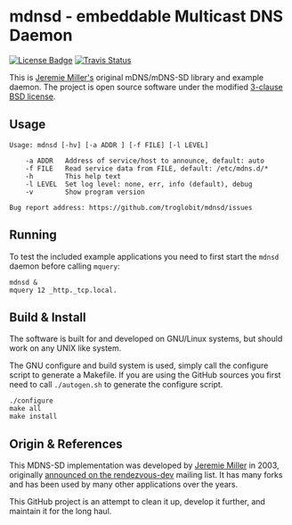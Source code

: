 mdnsd - embeddable Multicast DNS Daemon
=======================================
[![License Badge][]][License] [![Travis Status][]][Travis]

This is [Jeremie Miller's][jeremie] original mDNS/mDNS-SD library and
example daemon.  The project is open source software under the modified
[3-clause BSD license][License].


Usage
-----

    Usage: mdnsd [-hv] [-a ADDR ] [-f FILE] [-l LEVEL]
    
        -a ADDR   Address of service/host to announce, default: auto
        -f FILE   Read service data from FILE, default: /etc/mdns.d/*
        -h        This help text
        -l LEVEL  Set log level: none, err, info (default), debug
        -v        Show program version
    
    Bug report address: https://github.com/troglobit/mdnsd/issues


Running
-------

To test the included example applications you need to first start the
`mdnsd` daemon before calling `mquery`:

    mdnsd &
    mquery 12 _http._tcp.local.


Build & Install
---------------

The software is built for and developed on GNU/Linux systems, but should
work on any UNIX like system.

The GNU configure and build system is used, simply call the configure
script to generate a Makefile.  If you are using the GitHub sources you
first need to call `./autogen.sh` to generate the configure script.

    ./configure
    make all
    make install


Origin & References
-------------------

This MDNS-SD implementation was developed by [Jeremie Miller][jeremie]
in 2003, originally [announced on the rendezvous-dev][announced] mailing
list.  It has many forks and has been used by many other applications
over the years.

This GitHub project is an attempt to clean it up, develop it further,
and maintain it for the long haul.


[jeremie]:       https://github.com/quartzjer
[announced]:     http://lists.apple.com/archives/rendezvous-dev/2003/Feb/msg00062.html
[License]:       https://en.wikipedia.org/wiki/BSD_licenses
[License Badge]: https://img.shields.io/badge/License-BSD%203--Clause-blue.svg
[Travis]:        https://travis-ci.org/troglobit/mdnsd
[Travis Status]: https://travis-ci.org/troglobit/mdnsd.png?branch=master
